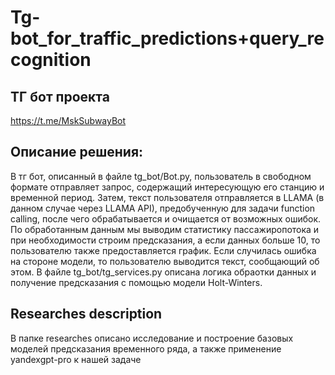 # Tg-bot_for_traffic_predictions+query_recognition
## ТГ бот проекта 
https://t.me/MskSubwayBot
## Описание решения:
В тг бот, описанный в файле tg_bot/Bot.py, пользователь в свободном формате отправляет запрос, содержащий интересующую его станцию и временной период.
Затем, текст пользователя отправляется в LLAMA (в данном случае через LLAMA API), предобученную для задачи function calling, после чего обрабатывается и очищается от возможных ошибок.
По обработанным данным мы выводим статистику пассажиропотока и при необходимости строим предсказания, а если данных больше 10, то пользователю также предоставляется график.
Если случилась ошибка на стороне модели, то пользователю выводится текст, сообщающий об этом.
В файле tg_bot/tg_services.py описана логика обраотки данных и получение предсказания с помощью модели Holt-Winters.

## Researches description
В папке researches описано исследование и построение базовых моделей предсказания временного ряда, а также применение yandexgpt-pro к нашей задаче

